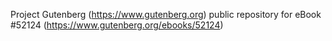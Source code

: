 Project Gutenberg (https://www.gutenberg.org) public repository for eBook #52124 (https://www.gutenberg.org/ebooks/52124)
